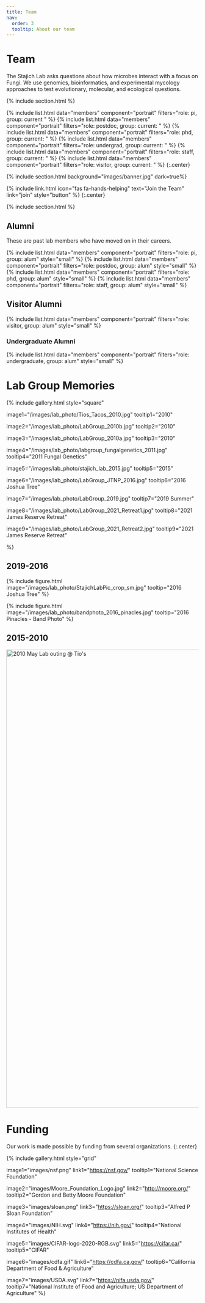 ```yaml
---
title: Team
nav:
  order: 3
  tooltip: About our team
---
```


# <i class="fas fa-users"></i>Team

The Stajich Lab asks questions about how microbes interact with a focus on Fungi. We use genomics, bioinformatics, and experimental mycology approaches to test evolutionary, molecular, and ecological questions.

{% include section.html %}

{% include list.html data="members" component="portrait" filters="role: pi, group: current " %}
{% include list.html data="members" component="portrait" filters="role: postdoc, group: current: " %}
{% include list.html data="members" component="portrait" filters="role: phd, group: current: " %}
{% include list.html data="members" component="portrait" filters="role: undergrad, group: current: " %}
{% include list.html data="members" component="portrait" filters="role: staff, group: current: " %}
{% include list.html data="members" component="portrait" filters="role: visitor, group: current: " %}
{:.center}

{% include section.html background="images/banner.jpg" dark=true%}

{%
  include link.html
  icon="fas fa-hands-helping"
  text="Join the Team"
  link="join"
  style="button"
%}
{:.center}

{% include section.html %}

## Alumni

These are past lab members who have moved on in their careers.

{% include list.html data="members" component="portrait" filters="role: pi, group: alum" style="small" %}
{% include list.html data="members" component="portrait" filters="role: postdoc, group: alum" style="small" %}
{% include list.html data="members" component="portrait" filters="role: phd, group: alum" style="small" %}
{% include list.html data="members" component="portrait" filters="role: staff, group: alum" style="small" %}

## Visitor Alumni

{% include list.html data="members" component="portrait" filters="role: visitor, group: alum" style="small" %}

### Undergraduate Alumni
{% include list.html data="members" component="portrait" filters="role: undergraduate, group: alum" style="small" %}

# Lab Group Memories

{%
  include gallery.html
  style="square"

  image1="/images/lab_photo/Tios_Tacos_2010.jpg"
  tooltip1="2010"

  image2="/images/lab_photo/LabGroup_2010b.jpg"
  tooltip2="2010"

  image3="/images/lab_photo/LabGroup_2010a.jpg"
  tooltip3="2010"

  image4="/images/lab_photo/labgroup_fungalgenetics_2011.jpg"
  tooltip4="2011 Fungal Genetics"

  image5="/images/lab_photo/stajich_lab_2015.jpg"
  tooltip5="2015"

  image6="/images/lab_photo/LabGroup_JTNP_2016.jpg"
  tooltip6="2016 Joshua Tree"

  image7="/images/lab_photo/LabGroup_2019.jpg"
  tooltip7="2019 Summer"

  image8="/images/lab_photo/LabGroup_2021_Retreat1.jpg"
  tooltip8="2021 James Reserve Retreat"

  image9="/images/lab_photo/LabGroup_2021_Retreat2.jpg"
  tooltip9="2021 James Reserve Retreat"

%}


## 2019-2016
{%
include figure.html
image="/images/lab_photo/StajichLabPic_crop_sm.jpg"
tooltip="2016 Joshua Tree"
%}

{%
include figure.html
image="/images/lab_photo/bandphoto_2016_pinacles.jpg"
tooltip="2016 Pinacles - Band Photo"
%}


## 2015-2010

<a data-flickr-embed="true" href="https://www.flickr.com/photos/stajich/albums/72157624144113608" title="2010 May Lab outing @ Tio&#x27;s"><img src="https://live.staticflickr.com/3383/4643529360_54984e5838_h.jpg" width="1600" height="1200" alt="2010 May Lab outing @ Tio&#x27;s"></a><script async src="//embedr.flickr.com/assets/client-code.js" charset="utf-8"></script>

# Funding

Our work is made possible by funding from several organizations.
{:.center}

{%
  include gallery.html
  style="grid"

  image1="images/nsf.png"
  link1="https://nsf.gov/"
  tooltip1="National Science Foundation"

  image2="images/Moore_Foundation_Logo.jpg"
  link2="http://moore.org/"
  tooltip2="Gordon and Betty Moore Foundation"

  image3="images/sloan.png"
  link3="https://sloan.org/"
  tooltip3="Alfred P Sloan Foundation"

  image4="images/NIH.svg"
  link4="https://nih.gov/"
  tooltip4="National Institutes of Health"

  image5="images/CIFAR-logo-2020-RGB.svg"
  link5="https://cifar.ca/"
  tooltip5="CIFAR"

  image6="images/cdfa.gif"
  link6="https://cdfa.ca.gov/"
  tooltip6="California Department of Food & Agriculture"

  image7="images/USDA.svg"
  link7="https://nifa.usda.gov/"
  tooltip7="National Institute of Food and Agriculture; US Department of Agriculture"
%}
